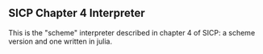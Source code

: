 ## SICP Chapter 4 Interpreter

This is the "scheme" interpreter described in chapter 4 of SICP: a
scheme version and one written in julia.

